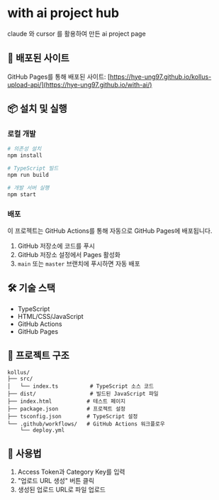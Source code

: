 # with ai project hub

claude 와 cursor 를 활용하여 만든 ai project page

## 🚀 배포된 사이트

GitHub Pages를 통해 배포된 사이트: [https://hye-ung97.github.io/kollus-upload-api/](https://hye-ung97.github.io/with-ai/)

## 📦 설치 및 실행

### 로컬 개발

```bash
# 의존성 설치
npm install

# TypeScript 빌드
npm run build

# 개발 서버 실행
npm start
```

### 배포

이 프로젝트는 GitHub Actions를 통해 자동으로 GitHub Pages에 배포됩니다.

1. GitHub 저장소에 코드를 푸시
2. GitHub 저장소 설정에서 Pages 활성화
3. `main` 또는 `master` 브랜치에 푸시하면 자동 배포

## 🛠️ 기술 스택

- TypeScript
- HTML/CSS/JavaScript
- GitHub Actions
- GitHub Pages

## 📁 프로젝트 구조

```
kollus/
├── src/
│   └── index.ts          # TypeScript 소스 코드
├── dist/                 # 빌드된 JavaScript 파일
├── index.html           # 테스트 페이지
├── package.json         # 프로젝트 설정
├── tsconfig.json        # TypeScript 설정
└── .github/workflows/   # GitHub Actions 워크플로우
    └── deploy.yml
```

## 📝 사용법

1. Access Token과 Category Key를 입력
2. "업로드 URL 생성" 버튼 클릭
3. 생성된 업로드 URL로 파일 업로드

